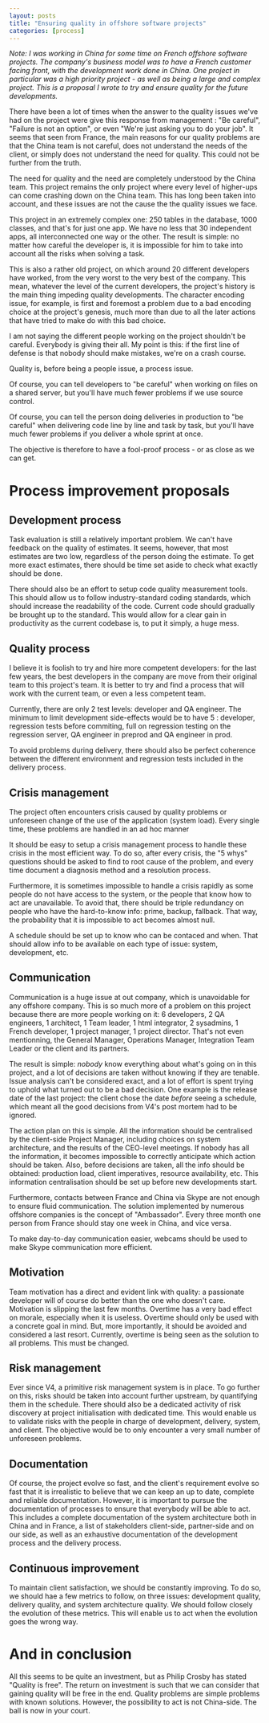 ```yaml
---
layout: posts
title: "Ensuring quality in offshore software projects"
categories: [process]
---
```


*Note: I was working in China for some time on French offshore software projects. The company's business model was to have a French customer facing front, with the development work done in China. One project in particular was a high priority project - as well as being a large and complex project. This is a proposal I wrote to try and ensure quality for the future developments.*

There have been a lot of times when the answer to the quality issues we've had on the project were give this response from management : "Be careful", "Failure is not an option", or even "We're just asking you to do your job". It seems that seen from France, the main reasons for our quality problems are that the China team is not careful, does not understand the needs of the client, or simply does not understand the need for quality. This could not be further from the truth.

The need for quality and the need are completely understood by the China team. This project remains the only project where every level of higher-ups can come crashing down on the China team. This has long been taken into account, and these issues are not the cause the the quality issues we face.

This project in an extremely complex one: 250 tables in the database, 1000 classes, and that's for just one app. We have no less that 30 independent apps, all interconnected one way or the other. The result is simple: no matter how careful the developer is, it is impossible for him to take into account all the risks when solving a task.

This is also a rather old project, on which around 20 different developers have worked, from the very worst to the very best of the company. This mean, whatever the level of the current developers, the project's history is the main thing impeding quality developments. The character encoding issue, for example, is first and foremost a problem due to a bad encoding choice at the project's genesis, much more than due to all the later actions that have tried to make do with this bad choice.

I am not saying the different people working on the project shouldn't be careful. Everybody is giving their all. My point is this: if the first line of defense is that nobody should make mistakes, we're on a crash course.

Quality is, before being a people issue, a process issue.

Of course, you can tell developers to "be careful" when working on files on a shared server, but you'll have much fewer problems if we use source control.

Of course, you can tell the person doing deliveries in production to "be careful" when delivering code line by line and task by task, but you'll have much fewer problems if you deliver a whole sprint at once.

The objective is therefore to have a fool-proof process - or as close as we can get.

Process improvement proposals
=============================

Development process
-------------------
Task evaluation is still a relatively important problem. We can't have feedback on the quality of estimates. It seems, however, that most estimates are two low, regardless of the person doing the estimate. To get more exact estimates, there should be time set aside to check what exactly should be done.

There should also be an effort to setup code quality measurement tools. This should allow us to follow industry-standard coding standards, which should increase the readability of the code. Current code should gradually be brought up to the standard. This would allow for a clear gain in productivity as the current codebase is, to put it simply, a huge mess.

Quality process
---------------
I believe it is foolish to try and hire more competent developers: for the last few years, the best developers in the company are move from their original team to this project's team. It is better to try and find a process that will work with the current team, or even a less competent team.

Currently, there are only 2 test levels: developer and QA engineer. The minimum to limit development side-effects would be to have 5 : developer, regression tests before commiting, full on regression testing on the regression server, QA engineer in preprod and QA engineer in prod.

To avoid problems during delivery, there should also be perfect coherence between the different environment and regression tests included in the delivery process.

Crisis management
-----------------
The project often encounters crisis caused by quality problems or unforeseen change of the use of the application (system load). Every single time, these problems are handled in an ad hoc manner

It should be easy to setup a crisis management process to handle these crisis in the most efficient way. To do so, after every crisis, the "5 whys" questions should be asked to find to root cause of the problem, and every time document a diagnosis method and a resolution process.

Furthermore, it is sometimes impossible to handle a crisis rapidly as some people do not have access to the system, or the people that know how to act are unavailable. To avoid that, there should be triple redundancy on people who have the hard-to-know info: prime, backup, fallback. That way, the probability that it is impossible to act becomes almost null.

A schedule should be set up to know who can be contaced and when. That should allow info to be available on each type of issue: system, development, etc.

Communication
-------------
Communication is a huge issue at out company, which is unavoidable for any offshore company. This is so much more of a problem on this project because there are more people working on it: 6 developers, 2 QA engineers, 1 architect, 1 Team leader, 1 html integrator, 2 sysadmins, 1 French developer, 1 project manager, 1 project director. That's not even mentionning, the General Manager, Operations Manager, Integration Team Leader or the client and its partners.

The result is simple: *nobody* know everything about what's going on in this project, and a lot of decisions are taken without knowing if they are tenable. Issue analysis can't be considered exact, and a lot of effort is spent trying to uphold what turned out to be a bad decision. One example is the release date of the last project: the client chose the date *before* seeing a schedule, which meant all the good decisions from V4's post mortem had to be ignored.

The action plan on this is simple. All the information should be centralised by the client-side Project Manager, including choices on system architecture, and the results of the CEO-level meetings. If nobody has all the information, it becomes impossible to correctly anticipate which action should be taken. Also, before decisions are taken, all the info should be obtained: production load, client imperatives, resource availability, etc. This information centralisation should be set up before new developments start.

Furthermore, contacts between France and China via Skype are not enough to ensure fluid communication. The solution implemented by numerous offshore companies is the concept of "Ambassador". Every three month one person from France should stay one week in China, and vice versa.

To make day-to-day communication easier, webcams should be used to make Skype communication more efficient.

Motivation
----------
Team motivation has a direct and evident link with quality: a passionate developer will of course do better than the one who doesn't care. Motivation is slipping the last few months. Overtime has a very bad effect on morale, especially when it is useless. Overtime should only be used with a concrete goal in mind. But, more importantly, it should be avoided and considered a last resort. Currently, overtime is being seen as the solution to all problems. This must be changed.

Risk management
---------------
Ever since V4, a primitive risk management system is in place. To go further on this, risks should be taken into account further upstream, by quantifying them in the schedule. There should also be a dedicated activity of risk discovery at project initialisation with dedicated time. This would enable us to validate risks with the people in charge of development, delivery, system, and client. The objective would be to only encounter a very small number of unforeseen problems.

Documentation
-------------
Of course, the project evolve so fast, and the client's requirement evolve so fast that it is irrealistic to believe that we can keep an up to date, complete and reliable documentation. However, it is important to pursue the documentation of processes to ensure that everybody will be able to act. This includes a complete documentation of the system architecture both in China and in France, a list of stakeholders client-side, partner-side and on our side, as well as an exhaustive documentation of the development process and the delivery process.

Continuous improvement
----------------------
To maintain client satisfaction, we should be constantly improving. To do so, we should hae a few metrics to follow, on three issues: development quality, delivery quality, and system architecture quality. We should follow closely the evolution of these metrics. This will enable us to act when the evolution goes the wrong way.

And in conclusion
=================

All this seems to be quite an investment, but as Philip Crosby has stated "Quality is free". The return on investment is such that we can consider that gaining quality will be free in the end. Quality problems are simple problems with known solutions. However, the possibility to act is not China-side. The ball is now in your court.